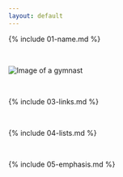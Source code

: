 ```yaml
---
layout: default
---
```


{% include 01-name.md %}

<br>

![Image of a gymnast](https://encrypted-tbn0.gstatic.com/images?q=tbn%3AANd9GcRNEgBkBkPkjAR2bbznra8GJ-viviWi7_1Ztg&usqp=CAU)

<br>

{% include 03-links.md %}

<br>

{% include 04-lists.md %}

<br>

{% include 05-emphasis.md %}